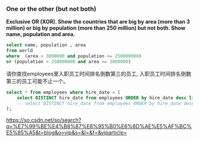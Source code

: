 ### One or the other (but not both)

**Exclusive OR (XOR). Show the countries that are big by area (more than 3 million) or big by population (more than 250 million) but not both. Show name, population and area.**

```sql
select name, population , area 
from world 
where  (area > 3000000 and population <= 250000000) 
or (population > 250000000 and area <= 3000000)
```



请你查找employees里入职员工时间排名倒数第三的员工, 入职员工时间排名倒数第三的员工可能不止一个。

```sql
select * from employees where hire_date = (
	select DISTINCT hire_date from employees ORDER by hire_date desc limit 2, 1
	-- select DISTINCT hire_date from employees ORDER by hire_date desc limit 1 offset 2
);
```

https://so.csdn.net/so/search?q=%E7%99%BE%E4%B8%87%E6%95%B0%E6%8D%AE%E5%AF%BC%E5%85%A5&t=blog&o=vip&s=&l=&f=&viparticle=
